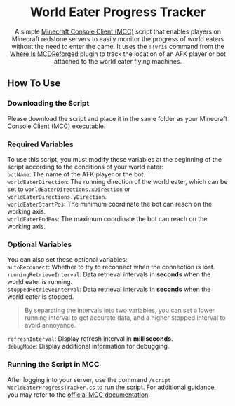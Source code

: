 <div align="center">
  
# World Eater Progress Tracker

A simple [Minecraft Console Client (MCC)](https://mccteam.github.io/) script that enables players on Minecraft redstone servers to easily monitor the progress of world eaters without the need to enter the game.
It uses the `!!vris` command from the [Where Is](https://github.com/Lazy-Bing-Server/WhereIs-MCDR) [MCDReforged](https://github.com/Fallen-Breath/MCDReforged) plugin to track the location of an AFK player or bot attached to the world eater flying machines.

</div>

## How To Use
### Downloading the Script
Please download the script and place it in the same folder as your Minecraft Console Client (MCC) executable.
### Required Variables
To use this script, you must modify these variables at the beginning of the script according to the conditions of your world eater:\
`botName`: The name of the AFK player or the bot.\
`worldEaterDirection`: The running direction of the world eater, which can be set to `worldEaterDirections.xDirection` or `worldEaterDirections.yDirection`.\
`worldEaterStartPos`: The minimum coordinate the bot can reach on the working axis.\
`worldEaterEndPos`: The maximum coordinate the bot can reach on the working axis.

### Optional Variables
You can also set these optional variables:\
`autoReconnect`: Whether to try to reconnect when the connection is lost.\
`runningRetrieveInterval`: Data retrieval intervals in **seconds** when the world eater is running.\
`stoppedRetrieveInterval`: Data retrieval intervals in **seconds** when the world eater is stopped.
> By separating the intervals into two variables, you can set a lower running interval to get accurate data, and a higher stopped interval to avoid annoyance.

`refreshInterval`: Display refresh interval in **milliseconds**.\
`debugMode`: Display additional information for debugging.

### Running the Script in MCC
After logging into your server, use the command `/script WorldEaterProgressTracker.cs` to run the script.
For additional guidance, you may refer to the [official MCC documentation](https://mccteam.github.io/guide/).
